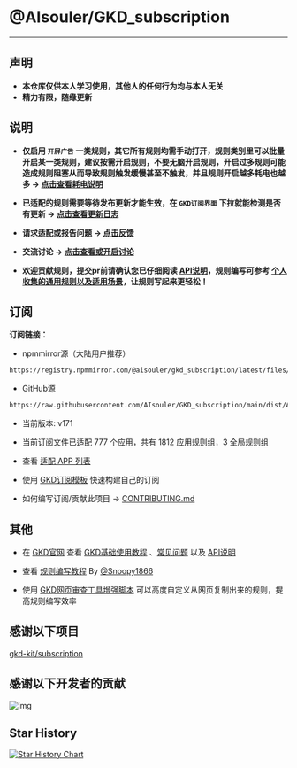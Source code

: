 # @AIsouler/GKD_subscription

---

## 声明

- **本仓库仅供本人学习使用，其他人的任何行为均与本人无关**
- **精力有限，随缘更新**

## 说明

- **仅启用 `开屏广告` 一类规则，其它所有规则均需手动打开，规则类别里可以批量开启某一类规则，建议按需开启规则，不要无脑开启规则，开启过多规则可能造成规则阻塞从而导致规则触发缓慢甚至不触发，并且规则开启越多耗电也越多 -> [点击查看耗电说明](https://gkd.li/guide/faq#power)**

- **已适配的规则需要等待发布更新才能生效，在 `GKD订阅界面` 下拉就能检测是否有更新 -> [点击查看更新日志](https://github.com/AIsouler/GKD_subscription/releases)**

- **请求适配或报告问题 -> [点击反馈](https://github.com/AIsouler/GKD_subscription/issues/new/choose)**

- **交流讨论 -> [点击查看或开启讨论](https://github.com/AIsouler/GKD_subscription/discussions)**

- **欢迎贡献规则，提交pr前请确认您已仔细阅读 [API说明](https://gkd.li/api/)，规则编写可参考 [个人收集的通用规则以及适用场景](./Selectors.md)，让规则写起来更轻松！**

## 订阅

**订阅链接：**

- npmmirror源（大陆用户推荐）

```txt
https://registry.npmmirror.com/@aisouler/gkd_subscription/latest/files/dist/AIsouler_gkd.json5
```

- GitHub源

```txt
https://raw.githubusercontent.com/AIsouler/GKD_subscription/main/dist/AIsouler_gkd.json5
```

- 当前版本: v171

- 当前订阅文件已适配 777 个应用，共有 1812 应用规则组，3 全局规则组

- 查看 [适配 APP 列表](./dist/README.md)

- 使用 [GKD订阅模板](https://github.com/gkd-kit/subscription-template) 快速构建自己的订阅

- 如何编写订阅/贡献此项目 -> [CONTRIBUTING.md](./CONTRIBUTING.md)

## 其他

- 在 [GKD官网](https://gkd.li/) 查看 [GKD基础使用教程](https://gkd.li/guide/) 、[常见问题](https://gkd.li/guide/faq) 以及 [API说明](https://gkd.li/api/)

- 查看 [规则编写教程](https://github.com/Snoopy1866/blogs/blob/main/software/gkd/gkd-rule-tutorial/gkd-rule-tutorial.md) By [@Snoopy1866](https://github.com/Snoopy1866)

- 使用 [GKD网页审查工具增强脚本](https://github.com/adproqwq/MakeGKDInspectBetter) 可以高度自定义从网页复制出来的规则，提高规则编写效率

## 感谢以下项目

[gkd-kit/subscription](https://github.com/gkd-kit/subscription)

## 感谢以下开发者的贡献

![img](https://contrib.rocks/image?repo=AIsouler/GKD_subscription&_v=171)

## Star History

[![Star History Chart](https://api.star-history.com/svg?repos=AIsouler/GKD_subscription&type=Date)](https://star-history.com/#AIsouler/GKD_subscription&Date)
